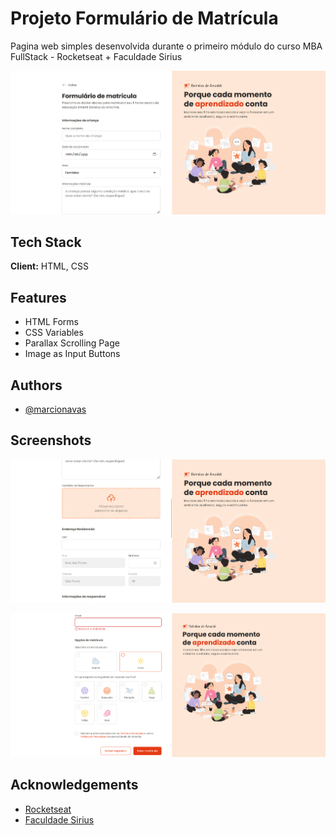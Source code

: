 
# Projeto Formulário de Matrícula

Pagina web simples desenvolvida durante o primeiro módulo do curso MBA FullStack - Rocketseat + Faculdade Sirius

![App Screenshot](./assets/screenshot.png)

## Tech Stack

**Client:** HTML, CSS

## Features

- HTML Forms
- CSS Variables
- Parallax Scrolling Page
- Image as Input Buttons


## Authors

- [@marcionavas](https://github.com/marcionavas)

## Screenshots

![App Screenshot](./assets/screenshot1.png)

![App Screenshot](./assets/screenshot2.png)

## Acknowledgements

 - [Rocketseat](https://rocketseat.com.br)
 - [Faculdade Sirius](https://faculdadesirius.edu.br/)